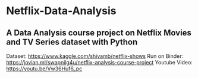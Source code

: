 # Netflix-Data-Analysis
## A Data Analysis course project on Netflix Movies and TV Series dataset with Python

Dataset: https://www.kaggle.com/shivamb/netflix-shows
Run on Binder: https://jovian.ml/swapnilg4u/netflix-analysis-course-project
Youtube Video: https://youtu.be/Vw36Huf6_pc
